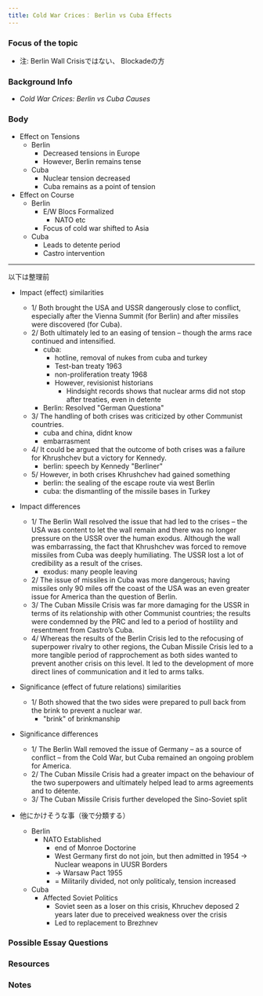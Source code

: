 ```yaml
---
title: Cold War Crices： Berlin vs Cuba Effects
---
```


### Focus of the topic

* 注: Berlin Wall Crisisではない、 Blockadeの方

### Background Info

* *Cold War Crices: Berlin vs Cuba Causes*

### Body

* Effect on Tensions
  * Berlin
    * Decreased tensions in Europe
    * However, Berlin remains tense
  * Cuba
    * Nuclear tension decreased
    * Cuba remains as a point of tension
* Effect on Course
  * Berlin
    * E/W Blocs Formalized
      * NATO etc
    * Focus of cold war shifted to Asia
  * Cuba
    * Leads to detente period
    * Castro intervention

---

以下は整理前

* Impact (effect) similarities
  
  * 1/ Both brought the USA and USSR dangerously close to conflict, especially after the Vienna Summit (for Berlin) and after missiles were discovered (for Cuba).
  * 2/ Both ultimately led to an easing of tension – though the arms race continued and intensified.
    * cuba:
      * hotline, removal of nukes from cuba and turkey
      * Test-ban treaty 1963
      * non-proliferation treaty 1968
      * However, revisionist historians
        * Hindsight records shows that nuclear arms did not stop after treaties, even in detente
    * Berlin: Resolved "German Questiona"
  * 3/ The handling of both crises was criticized by other Communist countries.
    * cuba and china, didnt know
    * embarrasment
  * 4/ It could be argued that the outcome of both crises was a failure for Khrushchev but a victory for Kennedy.
    * berlin: speech by Kennedy "Berliner"
  * 5/ However, in both crises Khrushchev had gained something
    * berlin: the sealing of the escape route via west Berlin
    * cuba: the dismantling of the missile bases in Turkey
* Impact differences
  
  * 1/ The Berlin Wall resolved the issue that had led to the crises – the USA was content to let the wall remain and there was no longer pressure on the USSR over the human exodus. Although the wall was embarrassing, the fact that Khrushchev was forced to remove missiles from Cuba was deeply humiliating. The USSR lost a lot of credibility as a result of the crises.
    * exodus: many people leaving
  * 2/ The issue of missiles in Cuba was more dangerous; having missiles only 90 miles off the coast of the USA was an even greater issue for America than the question of Berlin.
  * 3/ The Cuban Missile Crisis was far more damaging for the USSR in terms of its relationship with other Communist countries; the results were condemned by the PRC and led to a period of hostility and resentment from Castro’s Cuba.
  * 4/ Whereas the results of the Berlin Crisis led to the refocusing of superpower rivalry to other regions, the Cuban Missile Crisis led to a more tangible period of rapprochement as both sides wanted to prevent another crisis on this level. It led to the development of more direct lines of communication and it led to arms talks.
* Significance (effect of future relations) similarities
  
  * 1/ Both showed that the two sides were prepared to pull back from the brink to prevent a nuclear war.
    * "brink" of brinkmanship
* Significance differences
  
  * 1/ The Berlin Wall removed the issue of Germany – as a source of conflict – from the Cold War, but Cuba remained an ongoing problem for America.
  * 2/ The Cuban Missile Crisis had a greater impact on the behaviour of the two superpowers and ultimately helped lead to arms agreements and to détente.
  * 3/ The Cuban Missile Crisis further developed the Sino-Soviet split
* 他にかけそうな事（後で分類する）
  
  * Berlin
    * NATO Established
      * end of Monroe Doctorine
      * West Germany first do not join, but then admitted in 1954 -> Nuclear weapons in UUSR Borders
      * -> Warsaw Pact 1955
      * = Militarily divided, not only politicaly, tension increased
  * Cuba
    * Affected Soviet Politics
      * Soviet seen as a loser on this crisis, Khruchev deposed 2 years later due to preceived weakness over the crisis
      * Led to replacement to Brezhnev

### Possible Essay Questions

### Resources

### Notes
